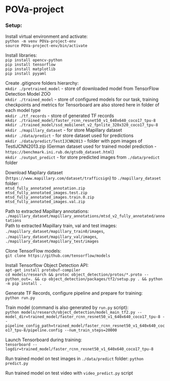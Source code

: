 # POVa-project

### Setup:

Install virtual environment and activate:  <br />
`python -m venv POVa-project-env` <br />
`source POVa-project-env/bin/activate` <br />

Install libraries: <br />
`pip install opencv-python`  <br />
`pip install tensorflow` <br />
`pip install matplotlib` <br />
`pip install pyyaml` <br />

Create .gitignore folders hierarchy:  <br />
`mkdir ./pretrained_model` - store of downloaded model from TensorFlow Detection Model ZOO  <br />
`mkdir ./trained_model` - store of configured models for our task, training checkpoints and metrics for Tensorboard are also stored here in folder of each model type<br />
`mkdir ./tf_records` - store of generated TF records  <br />
`mkdir ./trained_model/faster_rcnn_resnet50_v1_640x640_coco17_tpu-8`  <br />
`mkdir ./trained_model/ssd_mobilenet_v2_fpnlite_320x320_coco17_tpu-8`  <br />
`mkdir ./mapillary_dataset` - for store Mapillary dataset <br />
`mkdir ./data/predict` - for store dataset used for predictions <br />
`mkdir ./data/predict/TestIJCNN2013` - folder with ppm images of TestIJCNN2013.zip (German dataset used for trained model prediction - `https://benchmark.ini.rub.de/gtsdb_dataset.html`) <br />
`mkdir ./output_predict` - for store predicted images from  `./data/predict` folder <br />

Download Mapilary dataset (`https://www.mapillary.com/dataset/trafficsign`) to `./mapillary_dataset` folder:  <br />
`mtsd_fully_annotated_annotation.zip`  <br />
`mtsd_fully_annotated_images.test.zip`  <br />
`mtsd_fully_annotated_images.train.0.zip`  <br />
`mtsd_fully_annotated_images.val.zip`  <br />

Path to extracted Mapillary annotations: `./mapillary_dataset/mapillary_annotations/mtsd_v2_fully_annotated/annotations` <br />
Path to extracted Mapillary train, val and test images: `./mapillary_dataset/mapillary_train0/images`, `./mapillary_dataset/mapillary_val/images`, `./mapillary_dataset/mapillary_test/images`

Clone TensorFlow models: <br />
`git clone https://github.com/tensorflow/models`

Install Tensorflow Object Detection API: <br />
`apt-get install protobuf-compiler` <br />
`cd models/research && protoc object_detection/protos/*.proto --python_out=. && cp object_detection/packages/tf2/setup.py . && python -m pip install .`

Generate TF Records, configure pipeline and prepare for training: <br />
`python run.py`

Train model (command is also generated by `run.py` script): <br />
`python models/research/object_detection/model_main_tf2.py --model_dir=trained_model/faster_rcnn_resnet50_v1_640x640_coco17_tpu-8 --pipeline_config_path=trained_model/faster_rcnn_resnet50_v1_640x640_coco17_tpu-8/pipeline.config --num_train_steps=20000`

Launch Tensorboard during training:  <br />
`tensorboard --logdir=trained_model/faster_rcnn_resnet50_v1_640x640_coco17_tpu-8`

Run trained model on test images in `./data/predict` folder:
`python predict.py`

Run trained model on test video with `video_predict.py` script
